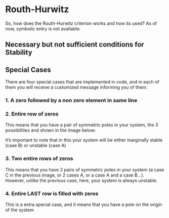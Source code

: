 # Routh-Hurwitz
So, how does the Routh-Hurwitz criterion works and how its used?
As of now, symbolic entry is not available. 

## Necessary but not sufficient conditions for Stability

## Special Cases
There are four special cases that are implemented in code, and in each of them you will receive a customized message informing you of them.

### 1. A zero followed by a non zero element in same line

### 2. Entire row of zeros
This means that you have a pair of symmetric poles in your system, the 3 possibilities and shown in the image below:

It’s important to note that in this your system will be either marginally stable (case B) or unstable (case A)


### 3. Two entire rows of zeros
This means that you have 2 pairs of symmetric poles in your system (a case C in the previous image, or 2 cases A, or a case A and a case B…).
However, unlike the previous case, here,  your system is always unstable.

### 4. Entire LAST row is filled with zeros
This is a extra special case, and it means that you have a pole on the origin of the system
